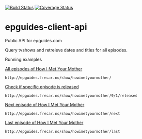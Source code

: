 [![Build Status](https://travis-ci.org/frecar/epguides-client-api.png?branch=master)](https://travis-ci.org/frecar/epguides-client-api)
[![Coverage Status](https://coveralls.io/repos/frecar/epguides-client-api/badge.png)](https://coveralls.io/r/frecar/epguides-client-api)

epguides-client-api
===================

Public API for epguides.com 

Query tvshows and retreieve dates and titles for all episodes. 

Running examples

[All episodes of How I Met Your Mother](http://epguides.frecar.no/show/howimetyourmother/)

    http://epguides.frecar.no/show/howimetyourmother/


[Check if specific episode is released](http://epguides.frecar.no/show/howimetyourmother/9/1/released)

    http://epguides.frecar.no/show/howimetyourmother/9/1/released

[Next episode of How I Met Your Mother](http://epguides.frecar.no/show/howimetyourmother/next)

    http://epguides.frecar.no/show/howimetyourmother/next

[Last episode of How I Met Your Mother](http://epguides.frecar.no/show/howimetyourmother/last)

    http://epguides.frecar.no/show/howimetyourmother/last


